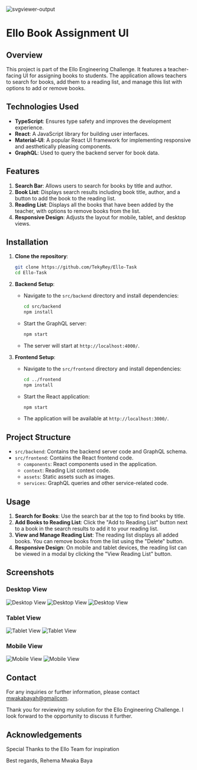  ![svgviewer-output](https://github.com/ElloTechnology/backend_takehome/assets/3518127/561bc8d4-bffc-4360-b9ea-61e876bcec93)

# Ello Book Assignment UI

## Overview

This project is part of the Ello Engineering Challenge. It features a teacher-facing UI for assigning books to students. The application allows teachers to search for books, add them to a reading list, and manage this list with options to add or remove books.

## Technologies Used

- **TypeScript**: Ensures type safety and improves the development experience.
- **React**: A JavaScript library for building user interfaces.
- **Material-UI**: A popular React UI framework for implementing responsive and aesthetically pleasing components.
- **GraphQL**: Used to query the backend server for book data.

## Features

1. **Search Bar**: Allows users to search for books by title and author.
2. **Book List**: Displays search results including book title, author, and a button to add the book to the reading list.
3. **Reading List**: Displays all the books that have been added by the teacher, with options to remove books from the list.
4. **Responsive Design**: Adjusts the layout for mobile, tablet, and desktop views.

## Installation

1. **Clone the repository**:
    ```bash
    git clone https://github.com/TekyRey/Ello-Task
    cd Ello-Task
    ```

2. **Backend Setup**:
    - Navigate to the `src/backend` directory and install dependencies:
      ```bash
      cd src/backend
      npm install
      ```
    - Start the GraphQL server:
      ```bash
      npm start
      ```
    - The server will start at `http://localhost:4000/`.

3. **Frontend Setup**:
    - Navigate to the `src/frontend` directory and install dependencies:
      ```bash
      cd ../frontend
      npm install
      ```
    - Start the React application:
      ```bash
      npm start
      ```
    - The application will be available at `http://localhost:3000/`.

## Project Structure

- `src/backend`: Contains the backend server code and GraphQL schema.
- `src/frontend`: Contains the React frontend code.
  - `components`: React components used in the application.
  - `context`: Reading List context code.
  - `assets`: Static assets such as images.
  - `services`: GraphQL queries and other service-related code.
  
  

## Usage

1. **Search for Books**: Use the search bar at the top to find books by title.
2. **Add Books to Reading List**: Click the "Add to Reading List" button next to a book in the search results to add it to your reading list.
3. **View and Manage Reading List**: The reading list displays all added books. You can remove books from the list using the "Delete" button.
4. **Responsive Design**: On mobile and tablet devices, the reading list can be viewed in a modal by clicking the "View Reading List" button.

## Screenshots

### Desktop View
![Desktop View](/frontend/src/assets/demo/web1.png)
![Desktop View](/frontend/src/assets/demo/web2.png)
![Desktop View](/frontend/src/assets/demo/web3.png)


### Tablet View
![Tablet View](/frontend/src/assets/demo/ipad1.png)
![Tablet View](/frontend/src/assets/demo/ipad2.png)


### Mobile View
![Mobile View](/frontend/src/assets/demo/mobile1.png)
![Mobile View](/frontend/src/assets/demo/mobile2.png)


## Contact

For any inquiries or further information, please contact [mwakabayah@gmailcom](mailto:mwakabayah@gmail.com).

Thank you for reviewing my solution for the Ello Engineering Challenge. I look forward to the opportunity to discuss it further.

## Acknowledgements
Special Thanks to the Ello Team for inspiration

Best regards,
Rehema Mwaka Baya
